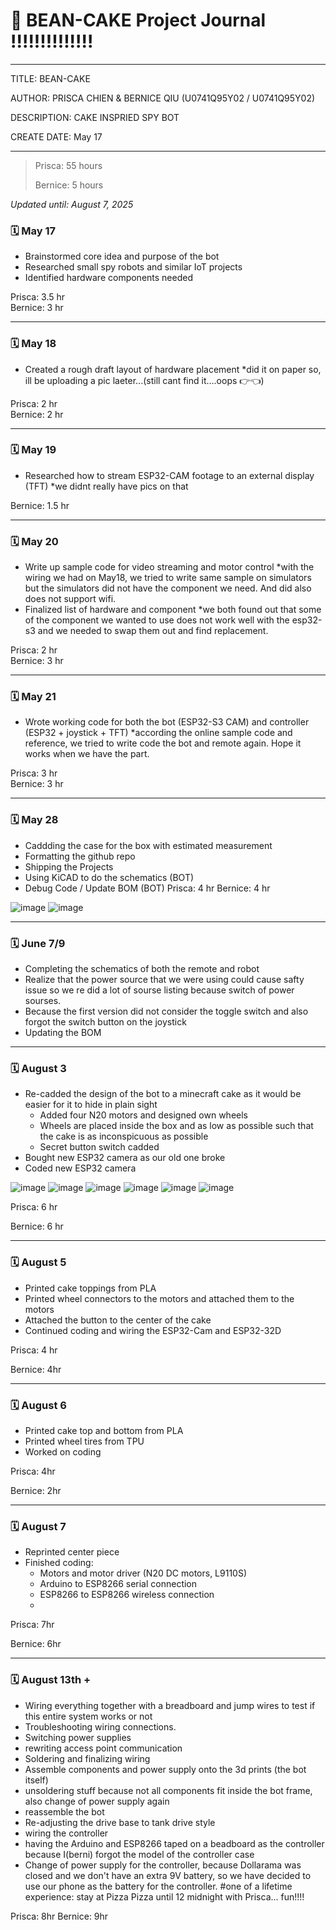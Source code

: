# 📔 BEAN-CAKE Project Journal !!!!!!!!!!!!!!
---
TITLE: BEAN-CAKE

AUTHOR: PRISCA CHIEN & BERNICE QIU (U0741Q95Y02 / U0741Q95Y02)

DESCRIPTION: CAKE INSPRIED SPY BOT

CREATE DATE: May 17

---

> Prisca: 55 hours
> 
> Bernice: 5 hours

_Updated until: August 7, 2025_


### 🗓️ May 17
- Brainstormed core idea and purpose of the bot
- Researched small spy robots and similar IoT projects
- Identified hardware components needed

Prisca: 3.5 hr  
Bernice: 3 hr

---

### 🗓️ May 18
- Created a rough draft layout of hardware placement
  *did it on paper so, ill be uploading a pic laeter...(still cant find it....oops 👉👈)

Prisca: 2 hr  
Bernice: 2 hr

---

### 🗓️ May 19
- Researched how to stream ESP32-CAM footage to an external display (TFT)
  *we didnt really have pics on that

Bernice: 1.5 hr

---

### 🗓️ May 20
- Write up sample code for video streaming and motor control
  *with the wiring we had on May18, we tried to write same sample on simulators but the simulators did not have the component we need. And did also does not support wifi.
- Finalized list of hardware and component
  *we both found out that some of the component we wanted to use does not work well with the esp32-s3 and we needed to swap them out and find replacement.

Prisca: 2 hr  
Bernice: 3 hr

---

### 🗓️ May 21
- Wrote working code for both the bot (ESP32-S3 CAM) and controller (ESP32 + joystick + TFT)
  *according the online sample code and reference, we tried to write code the bot and remote again. Hope it works when we have the part.

Prisca: 3 hr  
Bernice: 3 hr

---

### 🗓️ May 28
 - Caddding the case for the box with estimated measurement
 - Formatting the github repo
 - Shipping the Projects
 - Using KiCAD to do the schematics (BOT)
 - Debug Code / Update BOM (BOT)
Prisca: 4 hr
Bernice: 4 hr

![image](https://hc-cdn.hel1.your-objectstorage.com/s/v3/70c8af71ba6829d1b4bb55c130ba6df291bfc610_image.png)
![image](https://hc-cdn.hel1.your-objectstorage.com/s/v3/dc723e82179886e6080a82b3b81318e3b7b625dd_case.png)

---

### 🗓️ June 7/9
- Completing the schematics of both the remote and robot
- Realize that the power source that we were using could cause safty issue so we re did a lot of sourse listing because switch of power sourses. 
- Because the first version did not consider the toggle switch and also forgot the switch button on the joystick
- Updating the BOM

---

### 🗓️ August 3
- Re-cadded the design of the bot to a minecraft cake as it would be easier for it to hide in plain sight
  - Added four N20 motors and designed own wheels
  - Wheels are placed inside the box and as low as possible such that the cake is as inconspicuous as possible
  - Secret button switch cadded
- Bought new ESP32 camera as our old one broke
- Coded new ESP32 camera

![image](https://hc-cdn.hel1.your-objectstorage.com/s/v3/da21820560a9dca2d811eca22d9c943ad8aacbc4_screenshot_2025-08-04_at_9.51.27___pm.png)
![image](https://hc-cdn.hel1.your-objectstorage.com/s/v3/cf6e6ff371686b67fa15dfa371731b4188bf66b8_screenshot_2025-08-04_at_9.51.47___pm.png)
![image](https://hc-cdn.hel1.your-objectstorage.com/s/v3/fd3efcdeaa82ef9a1083fc76fbabc1caf604a66b_screenshot_2025-08-04_at_9.55.16___pm.png)
![image](https://hc-cdn.hel1.your-objectstorage.com/s/v3/d3db2723ba67fafee47bcc46325554bfeb5c0ade_screenshot_2025-08-04_at_10.00.04___pm.png)
![image](https://hc-cdn.hel1.your-objectstorage.com/s/v3/b956096c04dcfc743ccd5e1fefd80c0e9a48cf52_screenshot_2025-08-04_at_10.00.33___pm.png)
![image](https://hc-cdn.hel1.your-objectstorage.com/s/v3/79ea4cbb7cea07e6aadb3ce67414b67d1be4c16c_screenshot_2025-08-04_at_10.03.53___pm.png)

Prisca: 6 hr

Bernice: 6 hr

---

### 🗓️ August 5
- Printed cake toppings from PLA
- Printed wheel connectors to the motors and attached them to the motors
- Attached the button to the center of the cake
- Continued coding and wiring the ESP32-Cam and ESP32-32D

Prisca: 4 hr

Bernice: 4hr

---

### 🗓️ August 6
- Printed cake top and bottom from PLA
- Printed wheel tires from TPU
- Worked on coding 

Prisca: 4hr

Bernice: 2hr

---

### 🗓️ August 7
- Reprinted center piece
- Finished coding:
  - Motors and motor driver (N20 DC motors, L9110S)
  - Arduino to ESP8266 serial connection
  - ESP8266 to ESP8266 wireless connection
  - 

Prisca: 7hr

Bernice: 6hr


---

### 🗓️ August 13th +
- Wiring everything together with a breadboard and jump wires to test if this entire system works or not
- Troubleshooting wiring connections.
- Switching power supplies
- rewriting access point communication
- Soldering and finalizing wiring
- Assemble components and power supply onto the 3d prints (the bot itself)
- unsoldering stuff because not all components fit inside the bot frame, also change of power supply again
- reassemble the bot
- Re-adjusting the drive base to tank drive style
- wiring the controller
- having the Arduino and ESP8266 taped on a beadboard as the controller because I(berni) forgot the model of the controller case
- Change of power supply for the controller, because Dollarama was closed and we don't have an extra 9V battery, so we have decided to use our phone as the battery for the controller.
#one of a lifetime experience: stay at Pizza Pizza until 12 midnight with Prisca... fun!!!!


Prisca: 8hr
Bernice: 9hr
